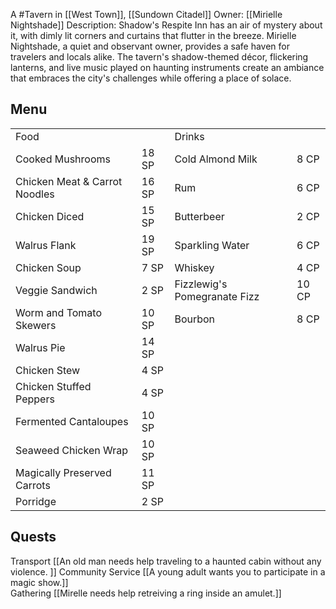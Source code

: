 A #Tavern  in [[West Town]], [[Sundown Citadel]]
Owner: [[Mirielle Nightshade]]
Description: Shadow's Respite Inn has an air of mystery about it, with dimly lit corners and curtains that flutter in the breeze. Mirielle Nightshade, a quiet and observant owner, provides a safe haven for travelers and locals alike. The tavern's shadow-themed décor, flickering lanterns, and live music played on haunting instruments create an ambiance that embraces the city's challenges while offering a place of solace.

## Menu

|   |   |   |   |
|---|---|---|---|
|Food||Drinks||
|Cooked Mushrooms|18 SP|Cold Almond Milk|8 CP|
|Chicken Meat & Carrot Noodles|16 SP|Rum|6 CP|
|Chicken Diced|15 SP|Butterbeer|2 CP|
|Walrus Flank|19 SP|Sparkling Water|6 CP|
|Chicken Soup|7 SP|Whiskey|4 CP|
|Veggie Sandwich|2 SP|Fizzlewig's Pomegranate Fizz|10 CP|
|Worm and Tomato Skewers|10 SP|Bourbon|8 CP|
|Walrus Pie|14 SP|||
|Chicken Stew|4 SP|||
|Chicken Stuffed Peppers|4 SP|||
|Fermented Cantaloupes|10 SP|||
|Seaweed Chicken Wrap|10 SP|||
|Magically Preserved Carrots|11 SP|||
|Porridge|2 SP|||

## Quests

Transport	[[An old man needs help traveling to a haunted cabin without any violence.	]]
Community Service	[[A young adult wants you to participate in a magic show.]]			
Gathering	[[Mirelle needs help retreiving a ring inside an amulet.]]		

